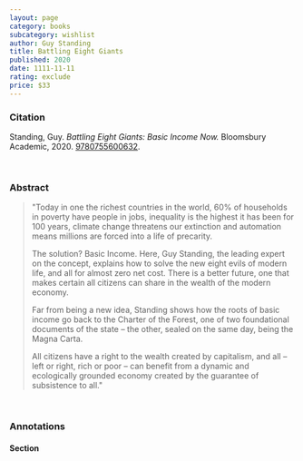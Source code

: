 ```yaml
---
layout: page
category: books
subcategory: wishlist
author: Guy Standing
title: Battling Eight Giants
published: 2020
date: 1111-11-11
rating: exclude
price: $33
---
```


### Citation

Standing, Guy. *Battling Eight Giants: Basic Income Now.* Bloomsbury Academic, 2020. [9780755600632](https://www.bloomsbury.com/ca/battling-eight-giants-9780755600632/).

<br>

### Abstract

> "Today in one the richest countries in the world, 60% of households in poverty have people in jobs, inequality is the highest it has been for 100 years, climate change threatens our extinction and automation means millions are forced into a life of precarity.
>
> The solution? Basic Income. Here, Guy Standing, the leading expert on the concept, explains how to solve the new eight evils of modern life, and all for almost zero net cost. There is a better future, one that makes certain all citizens can share in the wealth of the modern economy.
>
> Far from being a new idea, Standing shows how the roots of basic income go back to the Charter of the Forest, one of two foundational documents of the state – the other, sealed on the same day, being the Magna Carta.
>
> All citizens have a right to the wealth created by capitalism, and all – left or right, rich or poor – can benefit from a dynamic and ecologically grounded economy created by the guarantee of subsistence to all."

<br>

### Annotations

#### Section

<br>
